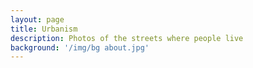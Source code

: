 ```yaml
---
layout: page
title: Urbanism
description: Photos of the streets where people live
background: '/img/bg about.jpg'
---
```

